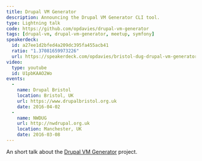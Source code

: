 ```yaml
---
title: Drupal VM Generator
description: Announcing the Drupal VM Generator CLI tool.
type: Lightning talk
code: https://github.com/opdavies/drupal-vm-generator
tags: [drupal-vm, drupal-vm-generator, meetup, symfony]
speakerdeck:
  id: a27ee1d2bfed4a209dc395fa455acb41
  ratio: "1.37081659973226"
  url: https://speakerdeck.com/opdavies/bristol-dug-drupal-vm-generator
video:
  type: youtube
  id: U1pbKAAO2Wo
events:
  -
    name: Drupal Bristol
    location: Bristol, UK
    url: https://www.drupalbristol.org.uk
    date: 2016-04-02
  -
    name: NWDUG
    url: http://nwdrupal.org.uk
    location: Manchester, UK
    date: 2016-03-08
---
```


An short talk about the [Drupal VM Generator][1] project.

[1]: https://github.com/opdavies/drupal-vm-generator

